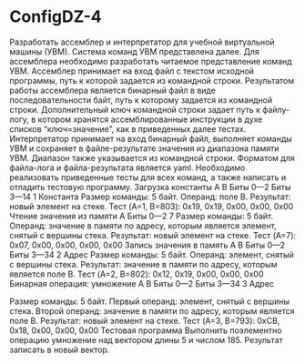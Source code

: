 # ConfigDZ-4
Разработать ассемблер и интерпретатор для учебной виртуальной машины (УВМ). Система команд УВМ представлена далее.
Для ассемблера необходимо разработать читаемое представление команд УВМ. Ассемблер принимает на вход файл с текстом исходной программы, путь к которой задается из командной строки. Результатом работы ассемблера является бинарный файл в виде последовательности байт, путь к которому задается из командной строки. Дополнительный ключ командной строки задает путь к файлу- логу, в котором хранятся ассемблированные инструкции в духе списков “ключ=значение”, как в приведенных далее тестах.
Интерпретатор принимает на вход бинарный файл, выполняет команды УВМ и сохраняет в файле-результате значения из диапазона памяти УВМ. Диапазон также указывается из командной строки.
Форматом для файла-лога и файла-результата является yaml.
Необходимо реализовать приведенные тесты для всех команд, а также
написать и отладить тестовую программу.
Загрузка константы 
A            B
Биты 0—2 Биты 3—14
  1      Константа
Размер команды: 5 байт. Операнд: поле B. Результат: новый элемент на стеке.
Тест (A=1, B=803):
0x19, 0x19, 0x00, 0x00, 0x00
Чтение значения из памяти
   A
Биты 0—2 7
Размер команды: 5 байт. Операнд: значение в памяти по адресу, которым является элемент, снятый с вершины стека. Результат: новый элемент на стеке.
Тест (A=7):
     0x07, 0x00, 0x00, 0x00, 0x00
Запись значения в память
A            B
Биты 0—2 Биты 3—34
    2      Адрес
  Размер команды: 5 байт. Операнд: элемент, снятый с вершины стека. Результат: значение в памяти по адресу, которым является поле B.
Тест (A=2, B=802):
     0x12, 0x19, 0x00, 0x00, 0x00
Бинарная операция: умножение
A            B
Биты 0—2 Биты 3—34 
3         Адрес
        

Размер команды: 5 байт. Первый операнд: элемент, снятый с вершины стека. Второй операнд: значение в памяти по адресу, которым является поле B. Результат: новый элемент на стеке.
Тест (A=3, B=793):
     0xCB, 0x18, 0x00, 0x00, 0x00
Тестовая программа
Выполнить поэлементно операцию умножение над вектором длины 5 и числом 185. Результат записать в новый вектор.
